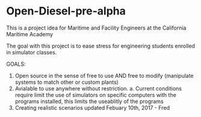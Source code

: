 # Open-Diesel-pre-alpha
This is a project idea for Maritime and Facility Engineers at the California Maritime Academy

The goal with this project is to ease stress for engineering students enrolled in simulator classes.

GOALS: 
  1. Open source in the sense of free to use AND free to modify (manipulate systems to match other or custom plants) 
  2. Avialable to use anywhere without restriction. 
    a. Current conditions require limit the use of simulators on specific computers with the programs installed, this limits the useablitly of the programs
  3. Creating realistic scenarios
updated Febuary 10th, 2017 - Fred
